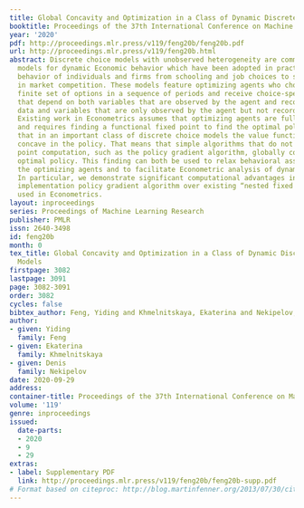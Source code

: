 ```yaml
---
title: Global Concavity and Optimization in a Class of Dynamic Discrete Choice Models
booktitle: Proceedings of the 37th International Conference on Machine Learning
year: '2020'
pdf: http://proceedings.mlr.press/v119/feng20b/feng20b.pdf
url: http://proceedings.mlr.press/v119/feng20b.html
abstract: Discrete choice models with unobserved heterogeneity are commonly used Econometric
  models for dynamic Economic behavior which have been adopted in practice to predict
  behavior of individuals and firms from schooling and job choices to strategic decisions
  in market competition. These models feature optimizing agents who choose among a
  finite set of options in a sequence of periods and receive choice-specific payoffs
  that depend on both variables that are observed by the agent and recorded in the
  data and variables that are only observed by the agent but not recorded in the data.
  Existing work in Econometrics assumes that optimizing agents are fully rational
  and requires finding a functional fixed point to find the optimal policy. We show
  that in an important class of discrete choice models the value function is globally
  concave in the policy. That means that simple algorithms that do not require fixed
  point computation, such as the policy gradient algorithm, globally converge to the
  optimal policy. This finding can both be used to relax behavioral assumption regarding
  the optimizing agents and to facilitate Econometric analysis of dynamic behavior.
  In particular, we demonstrate significant computational advantages in using a simple
  implementation policy gradient algorithm over existing “nested fixed point” algorithms
  used in Econometrics.
layout: inproceedings
series: Proceedings of Machine Learning Research
publisher: PMLR
issn: 2640-3498
id: feng20b
month: 0
tex_title: Global Concavity and Optimization in a Class of Dynamic Discrete Choice
  Models
firstpage: 3082
lastpage: 3091
page: 3082-3091
order: 3082
cycles: false
bibtex_author: Feng, Yiding and Khmelnitskaya, Ekaterina and Nekipelov, Denis
author:
- given: Yiding
  family: Feng
- given: Ekaterina
  family: Khmelnitskaya
- given: Denis
  family: Nekipelov
date: 2020-09-29
address: 
container-title: Proceedings of the 37th International Conference on Machine Learning
volume: '119'
genre: inproceedings
issued:
  date-parts:
  - 2020
  - 9
  - 29
extras:
- label: Supplementary PDF
  link: http://proceedings.mlr.press/v119/feng20b/feng20b-supp.pdf
# Format based on citeproc: http://blog.martinfenner.org/2013/07/30/citeproc-yaml-for-bibliographies/
---
```

